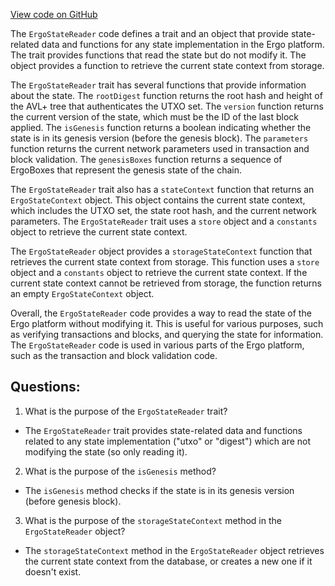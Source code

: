 [View code on GitHub](https://github.com/ergoplatform/ergo/src/main/scala/org/ergoplatform/nodeView/state/ErgoStateReader.scala)

The `ErgoStateReader` code defines a trait and an object that provide state-related data and functions for any state implementation in the Ergo platform. The trait provides functions that read the state but do not modify it. The object provides a function to retrieve the current state context from storage.

The `ErgoStateReader` trait has several functions that provide information about the state. The `rootDigest` function returns the root hash and height of the AVL+ tree that authenticates the UTXO set. The `version` function returns the current version of the state, which must be the ID of the last block applied. The `isGenesis` function returns a boolean indicating whether the state is in its genesis version (before the genesis block). The `parameters` function returns the current network parameters used in transaction and block validation. The `genesisBoxes` function returns a sequence of ErgoBoxes that represent the genesis state of the chain.

The `ErgoStateReader` trait also has a `stateContext` function that returns an `ErgoStateContext` object. This object contains the current state context, which includes the UTXO set, the state root hash, and the current network parameters. The `ErgoStateReader` trait uses a `store` object and a `constants` object to retrieve the current state context.

The `ErgoStateReader` object provides a `storageStateContext` function that retrieves the current state context from storage. This function uses a `store` object and a `constants` object to retrieve the current state context. If the current state context cannot be retrieved from storage, the function returns an empty `ErgoStateContext` object.

Overall, the `ErgoStateReader` code provides a way to read the state of the Ergo platform without modifying it. This is useful for various purposes, such as verifying transactions and blocks, and querying the state for information. The `ErgoStateReader` code is used in various parts of the Ergo platform, such as the transaction and block validation code.
## Questions: 
 1. What is the purpose of the `ErgoStateReader` trait?
- The `ErgoStateReader` trait provides state-related data and functions related to any state implementation ("utxo" or "digest") which are not modifying the state (so only reading it).

2. What is the purpose of the `isGenesis` method?
- The `isGenesis` method checks if the state is in its genesis version (before genesis block).

3. What is the purpose of the `storageStateContext` method in the `ErgoStateReader` object?
- The `storageStateContext` method in the `ErgoStateReader` object retrieves the current state context from the database, or creates a new one if it doesn't exist.